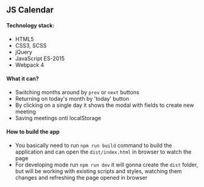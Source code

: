 ## JS Calendar 
#### Technology stack:
* HTML5
* CSS3, SCSS
* jQuery
* JavaScript ES-2015
* Webpack 4

#### What it can? 
* Switching months around by `prev` or `next` buttons
* Returning on today's month by 'today' button
* By clicking on a single day it shows the modal with fields to create new meeting
* Saving meetings onti localStorage

#### How to build the app
* You basically need to run `npm run build` command to build the application and can open the `dist/index.html` in browser to watch the page
* For developing mode run `npm run dev` it will gonna create the `dist` folder, but will be working with existing scripts and styles, watching them changes and refreshing the page opened in browser
